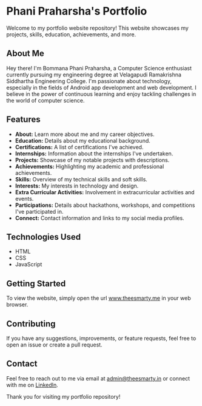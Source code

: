 # Phani Praharsha's Portfolio

Welcome to my portfolio website repository! This website showcases my projects, skills, education, achievements, and more.

## About Me

Hey there! I'm Bommana Phani Praharsha, a Computer Science enthusiast currently pursuing my engineering degree at Velagapudi Ramakrishna Siddhartha Engineering College. I'm passionate about technology, especially in the fields of Android app development and web development. I believe in the power of continuous learning and enjoy tackling challenges in the world of computer science.

## Features

- **About:** Learn more about me and my career objectives.
- **Education:** Details about my educational background.
- **Certifications:** A list of certifications I've achieved.
- **Internships:** Information about the internships I've undertaken.
- **Projects:** Showcase of my notable projects with descriptions.
- **Achievements:** Highlighting my academic and professional achievements.
- **Skills:** Overview of my technical skills and soft skills.
- **Interests:** My interests in technology and design.
- **Extra Curricular Activities:** Involvement in extracurricular activities and events.
- **Participations:** Details about hackathons, workshops, and competitions I've participated in.
- **Connect:** Contact information and links to my social media profiles.

## Technologies Used

- HTML
- CSS
- JavaScript

## Getting Started

To view the website, simply open the url www.theesmarty.me in your web browser.

## Contributing

If you have any suggestions, improvements, or feature requests, feel free to open an issue or create a pull request.

## Contact

Feel free to reach out to me via email at [admin@theesmarty.in](mailto:admin@theesmarty.in) or connect with me on [LinkedIn](https://www.linkedin.com/in/phanipraharshab).

Thank you for visiting my portfolio repository!
